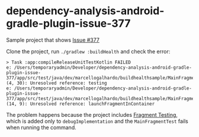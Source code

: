 # dependency-analysis-android-gradle-plugin-issue-377

Sample project that shows [Issue #377](https://github.com/autonomousapps/dependency-analysis-android-gradle-plugin/issues/377)

Clone the project, run `./gradlew :buildHealth` and check the error:

```
> Task :app:compileReleaseUnitTestKotlin FAILED
e: /Users/temporaryadmin/Developer/dependency-analysis-android-gradle-plugin-issue-377/app/src/test/java/dev/marcellogalhardo/buildhealthsample/MainFragmentTest.kt: (4, 30): Unresolved reference: testing
e: /Users/temporaryadmin/Developer/dependency-analysis-android-gradle-plugin-issue-377/app/src/test/java/dev/marcellogalhardo/buildhealthsample/MainFragmentTest.kt: (14, 9): Unresolved reference: launchFragmentInContainer
```

The problem happens because the project includes [Fragment Testing](https://developer.android.com/guide/fragments/test), which is added only to `debugImplementation` and the `MainFragmentTest` fails when running the command.
